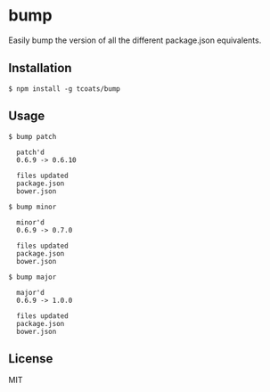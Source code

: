 
# bump
Easily bump the version of all the different package.json equivalents.

## Installation
    $ npm install -g tcoats/bump

## Usage
    $ bump patch
    
      patch'd
      0.6.9 -> 0.6.10
    
      files updated
      package.json
      bower.json
    
    $ bump minor
    
      minor'd
      0.6.9 -> 0.7.0
    
      files updated
      package.json
      bower.json
    
    $ bump major
    
      major'd
      0.6.9 -> 1.0.0
    
      files updated
      package.json
      bower.json

## License
MIT
